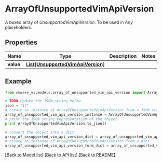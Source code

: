 # ArrayOfUnsupportedVimApiVersion

A boxed array of *UnsupportedVimApiVersion*. To be used in *Any* placeholders. 

## Properties
Name | Type | Description | Notes
------------ | ------------- | ------------- | -------------
**value** | [**List[UnsupportedVimApiVersion]**](UnsupportedVimApiVersion.md) |  | 

## Example

```python
from vmware_vi.models.array_of_unsupported_vim_api_version import ArrayOfUnsupportedVimApiVersion

# TODO update the JSON string below
json = "{}"
# create an instance of ArrayOfUnsupportedVimApiVersion from a JSON string
array_of_unsupported_vim_api_version_instance = ArrayOfUnsupportedVimApiVersion.from_json(json)
# print the JSON string representation of the object
print ArrayOfUnsupportedVimApiVersion.to_json()

# convert the object into a dict
array_of_unsupported_vim_api_version_dict = array_of_unsupported_vim_api_version_instance.to_dict()
# create an instance of ArrayOfUnsupportedVimApiVersion from a dict
array_of_unsupported_vim_api_version_form_dict = array_of_unsupported_vim_api_version.from_dict(array_of_unsupported_vim_api_version_dict)
```
[[Back to Model list]](../README.md#documentation-for-models) [[Back to API list]](../README.md#documentation-for-api-endpoints) [[Back to README]](../README.md)


